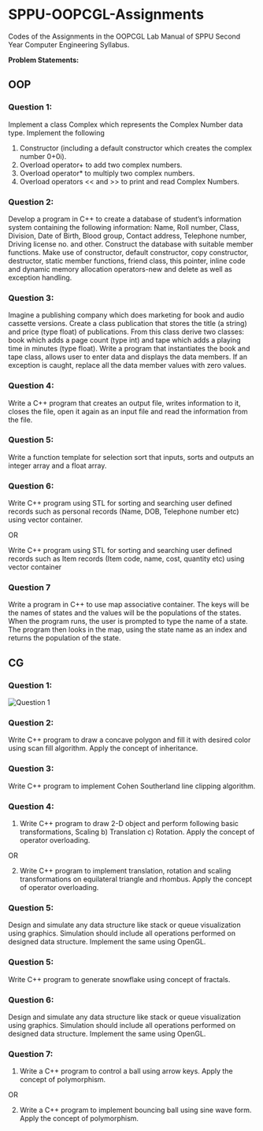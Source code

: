 # SPPU-OOPCGL-Assignments

Codes of the Assignments in the OOPCGL Lab Manual of SPPU Second Year Computer Engineering Syllabus.

**Problem Statements:** 

## OOP

### Question 1:

Implement a class Complex which represents the Complex Number data type. Implement the
following
1. Constructor (including a default constructor which creates the complex number 0+0i).
2. Overload operator+ to add two complex numbers.
3. Overload operator* to multiply two complex numbers.
4. Overload operators << and >> to print and read Complex Numbers.

### Question 2: 

Develop a program in C++ to create a database of student’s information system containing the
following information: Name, Roll number, Class, Division, Date of Birth, Blood group, Contact
address, Telephone number, Driving license no. and other. Construct the database with
suitable member functions. Make use of constructor, default constructor, copy constructor,
destructor, static member functions, friend class, this pointer, inline code and dynamic
memory allocation operators-new and delete as well as exception handling.

### Question 3: 

Imagine a publishing company which does marketing for book and audio cassette versions.
Create a class publication that stores the title (a string) and price (type float) of publications.
From this class derive two classes: book which adds a page count (type int) and tape which
adds a playing time in minutes (type float).
Write a program that instantiates the book and tape class, allows user to enter data and
displays the data members. If an exception is caught, replace all the data member values with
zero values.

### Question 4: 

Write a C++ program that creates an output file, writes information to it, closes the file, open
it again as an input file and read the information from the file.

### Question 5:

Write a function template for selection sort that inputs, sorts and outputs an integer array and
a float array.

### Question 6: 

Write C++ program using STL for sorting and searching user defined records such as personal
records (Name, DOB, Telephone number etc) using vector container.

OR

Write C++ program using STL for sorting and searching user defined records such as Item
records (Item code, name, cost, quantity etc) using vector container

### Question 7

Write a program in C++ to use map associative container. The keys will be the names of states
and the values will be the populations of the states. When the program runs, the user is
prompted to type the name of a state. The program then looks in the map, using the state
name as an index and returns the population of the state.


## CG

### Question 1:

![Question 1](https://i.ibb.co/mHT0NHq/Screenshot-2022-12-30-at-3-57-11-PM.png)

### Question 2:

Write C++ program to draw a concave polygon and fill it with desired color using scan fill
algorithm. Apply the concept of inheritance.

### Question 3:

Write C++ program to implement Cohen Southerland line clipping algorithm.

### Question 4:

1.  Write C++ program to draw 2-D object and perform following basic transformations, Scaling
b) Translation c) Rotation. Apply the concept of operator overloading.

OR

2. Write C++ program to implement translation, rotation and scaling transformations on
equilateral triangle and rhombus. Apply the concept of operator overloading.

### Question 5:

Design and simulate any data structure like stack or queue visualization using graphics.
Simulation should include all operations performed on designed data structure. Implement
the same using OpenGL. 

### Question 5:

Write C++ program to generate snowflake using concept of fractals.

### Question 6:

Design and simulate any data structure like stack or queue visualization using graphics.
Simulation should include all operations performed on designed data structure. Implement
the same using OpenGL. 

### Question 7:

1. Write a C++ program to control a ball using arrow keys. Apply the concept of
polymorphism.

OR

2. Write a C++ program to implement bouncing ball using sine wave form. Apply the concept
of polymorphism. 
